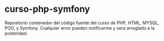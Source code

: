 # curso-php-symfony
Repositorio contenedor del código fuente del curso de PHP, HTML, MYSQL, POO, y Symfony. Cualquier error pueden notificarme y sera arreglado a la posteridad.
